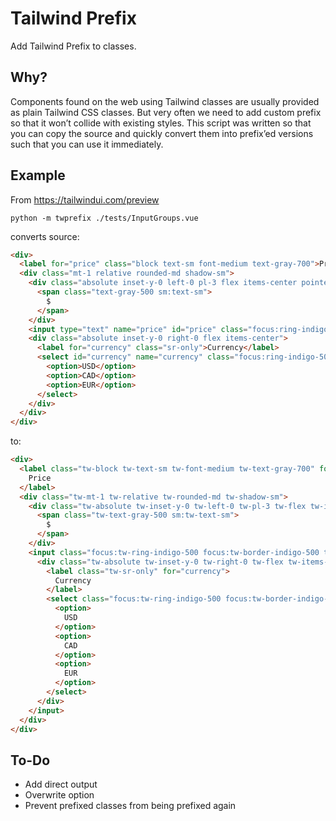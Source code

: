 # Tailwind Prefix

Add Tailwind Prefix to classes.

## Why?

Components found on the web using Tailwind classes are usually provided as plain Tailwind CSS classes. But very often we need to add custom prefix so that it won’t collide with existing styles. This script was written so that you can copy the source and quickly convert them into prefix’ed versions such that you can use it immediately.

## Example

From https://tailwindui.com/preview

```
python -m twprefix ./tests/InputGroups.vue
```

converts source:

```html
<div>
  <label for="price" class="block text-sm font-medium text-gray-700">Price</label>
  <div class="mt-1 relative rounded-md shadow-sm">
    <div class="absolute inset-y-0 left-0 pl-3 flex items-center pointer-events-none">
      <span class="text-gray-500 sm:text-sm">
        $
      </span>
    </div>
    <input type="text" name="price" id="price" class="focus:ring-indigo-500 focus:border-indigo-500 block w-full pl-7 pr-12 sm:text-sm border-gray-300 rounded-md" placeholder="0.00">
    <div class="absolute inset-y-0 right-0 flex items-center">
      <label for="currency" class="sr-only">Currency</label>
      <select id="currency" name="currency" class="focus:ring-indigo-500 focus:border-indigo-500 h-full py-0 pl-2 pr-7 border-transparent bg-transparent text-gray-500 sm:text-sm rounded-md">
        <option>USD</option>
        <option>CAD</option>
        <option>EUR</option>
      </select>
    </div>
  </div>
</div>
```

to:

```html
<div>
  <label class="tw-block tw-text-sm tw-font-medium tw-text-gray-700" for="price">
    Price
  </label>
  <div class="tw-mt-1 tw-relative tw-rounded-md tw-shadow-sm">
    <div class="tw-absolute tw-inset-y-0 tw-left-0 tw-pl-3 tw-flex tw-items-center tw-pointer-events-none">
      <span class="tw-text-gray-500 sm:tw-text-sm">
        $
      </span>
    </div>
    <input class="focus:tw-ring-indigo-500 focus:tw-border-indigo-500 tw-block tw-w-full tw-pl-7 tw-pr-12 sm:tw-text-sm tw-border-gray-300 tw-rounded-md" id="price" name="price" placeholder="0.00" type="text">
      <div class="tw-absolute tw-inset-y-0 tw-right-0 tw-flex tw-items-center">
        <label class="tw-sr-only" for="currency">
          Currency
        </label>
        <select class="focus:tw-ring-indigo-500 focus:tw-border-indigo-500 tw-h-full tw-py-0 tw-pl-2 tw-pr-7 tw-border-transparent tw-bg-transparent tw-text-gray-500 sm:tw-text-sm tw-rounded-md" id="currency" name="currency">
          <option>
            USD
          </option>
          <option>
            CAD
          </option>
          <option>
            EUR
          </option>
        </select>
      </div>
    </input>
  </div>
</div>
```

## To-Do

- Add direct output
- Overwrite option
- Prevent prefixed classes from being prefixed again
